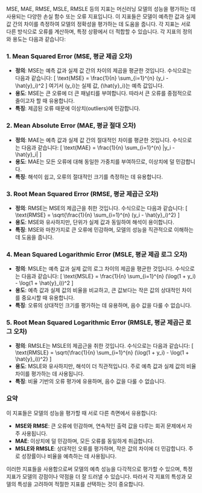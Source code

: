 
MSE, MAE, RMSE, MSLE, RMSLE 등의 지표는 머신러닝 모델의 성능을 평가하는 데 사용되는 다양한 손실 함수 또는 오류 지표입니다.
이 지표들은 모델이 예측한 값과 실제 값 간의 차이를 측정하여 모델의 정확성을 평가하는 데 도움을 줍니다. 각 지표는 서로 다른 방식으로 오류를 계산하며, 특정 상황에서 더 적합할 수 있습니다. 각 지표의 정의와 용도는 다음과 같습니다:

### 1. Mean Squared Error (MSE, 평균 제곱 오차)

- **정의**: MSE는 예측 값과 실제 값 간의 차이의 제곱을 평균한 것입니다. 수식으로는 다음과 같습니다:
  \[
  \text{MSE} = \frac{1}{n} \sum_{i=1}^{n} (y_i - \hat{y}_i)^2
  \]
  여기서 \(y_i\)는 실제 값, \(\hat{y}_i\)는 예측 값입니다.
- **용도**: MSE는 큰 오류에 더 큰 패널티를 부여합니다. 따라서 큰 오류를 중점적으로 줄이고자 할 때 유용합니다.
- **특징**: 제곱된 오류 때문에 이상치(outliers)에 민감합니다.

### 2. Mean Absolute Error (MAE, 평균 절대 오차)

- **정의**: MAE는 예측 값과 실제 값 간의 절대적인 차이를 평균한 것입니다. 수식으로는 다음과 같습니다:
  \[
  \text{MAE} = \frac{1}{n} \sum_{i=1}^{n} |y_i - \hat{y}_i|
  \]
- **용도**: MAE는 모든 오류에 대해 동일한 가중치를 부여하므로, 이상치에 덜 민감합니다.
- **특징**: 해석이 쉽고, 오류의 절대적인 크기를 측정하는 데 유용합니다.

### 3. Root Mean Squared Error (RMSE, 평균 제곱근 오차)

- **정의**: RMSE는 MSE의 제곱근을 취한 것입니다. 수식으로는 다음과 같습니다:
  \[
  \text{RMSE} = \sqrt{\frac{1}{n} \sum_{i=1}^{n} (y_i - \hat{y}_i)^2}
  \]
- **용도**: MSE와 유사하지만, 단위가 실제 값과 동일하여 해석이 용이합니다.
- **특징**: MSE와 마찬가지로 큰 오류에 민감하며, 모델의 성능을 직관적으로 이해하는 데 도움을 줍니다.

### 4. Mean Squared Logarithmic Error (MSLE, 평균 제곱 로그 오차)

- **정의**: MSLE는 예측 값과 실제 값의 로그 차이의 제곱을 평균한 것입니다. 수식으로는 다음과 같습니다:
  \[
  \text{MSLE} = \frac{1}{n} \sum_{i=1}^{n} (\log(1 + y_i) - \log(1 + \hat{y}_i))^2
  \]
- **용도**: 예측 값과 실제 값의 비율을 비교하고, 큰 값보다는 작은 값의 상대적인 차이를 중요시할 때 유용합니다.
- **특징**: 오류의 상대적인 크기를 평가하는 데 유용하며, 음수 값을 다룰 수 없습니다.

### 5. Root Mean Squared Logarithmic Error (RMSLE, 평균 제곱근 로그 오차)

- **정의**: RMSLE는 MSLE의 제곱근을 취한 것입니다. 수식으로는 다음과 같습니다:
  \[
  \text{RMSLE} = \sqrt{\frac{1}{n} \sum_{i=1}^{n} (\log(1 + y_i) - \log(1 + \hat{y}_i))^2}
  \]
- **용도**: MSLE와 유사하지만, 해석이 더 직관적입니다. 주로 예측 값과 실제 값의 비율 차이를 평가하는 데 사용됩니다.
- **특징**: 비율 기반의 오류 평가에 유용하며, 음수 값을 다룰 수 없습니다.

### 요약

이 지표들은 모델의 성능을 평가할 때 서로 다른 측면에서 유용합니다:

- **MSE와 RMSE**: 큰 오류에 민감하며, 연속적인 출력 값을 다루는 회귀 문제에서 자주 사용됩니다.
- **MAE**: 이상치에 덜 민감하며, 모든 오류를 동일하게 취급합니다.
- **MSLE와 RMSLE**: 상대적인 오류를 평가하며, 작은 값의 차이에 더 민감합니다. 주로 성장률이나 비율을 예측하는 데 사용됩니다.

이러한 지표들을 사용함으로써 모델의 예측 성능을 다각적으로 평가할 수 있으며, 특정 지표가 모델의 강점이나 약점을 더 잘 드러낼 수 있습니다. 따라서 각 지표의 특성과 모델의 특성을 고려하여 적절한 지표를 선택하는 것이 중요합니다.
